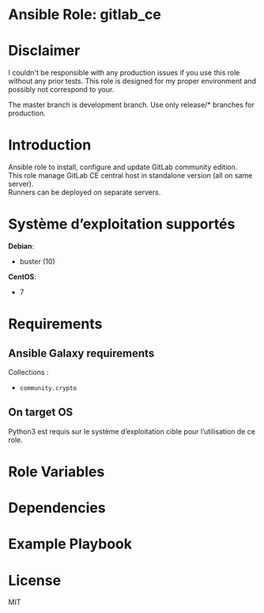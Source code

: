 # Ansible Role: gitlab_ce

# Disclaimer

I couldn't be responsible with any production issues if you use this role without any prior tests.
This role is designed for my proper environment and possibly not correspond to your.

The master branch is development branch. Use only release/* branches for production.

# Introduction

Ansible role to install, configure and update GitLab community edition.  
This role manage GitLab CE central host in standalone version (all on same server).  
Runners can be deployed on separate servers.

# Système d’exploitation supportés

**Debian**:
- buster (10)

**CentOS**:
- 7

# Requirements

## Ansible Galaxy requirements

Collections :
- `community.crypto`

## On target OS

Python3 est requis sur le système d’exploitation cible pour l’utilisation de ce role.

# Role Variables

# Dependencies

# Example Playbook

# License

MIT

